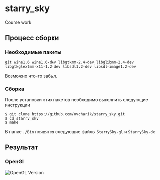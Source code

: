 # starry_sky

Course work

## Процесс сборки

### Необходимые пакеты

	git wine1.6 wine1.6-dev libgtkmm-2.4-dev libglibmm-2.4-dev libgtkglextmm-x11-1.2-dev libsdl1.2-dev libsdl-image1.2-dev

Возможно что-то забыл.

### Сборка

После установки этих пакетов необходимо выполнить следующие инструкции

	$ git clone https://github.com/ovcharik/starry_sky.git
	$ cd starry_sky
	$ make

В папке `./Bin` появятся следующие файлы `StarrySky-gl` и `StarrySky-dx`

## Результат

### OpenGl

![OpenGL Version](https://dl.dropboxusercontent.com/s/9mnuz436bnyb13q/StarrySky-gl.png?dl=1&token_hash=AAHFpwveiPmhau_HtCfm8Ionhn7Pgs51wpbcVsQ-uL97Lg)
